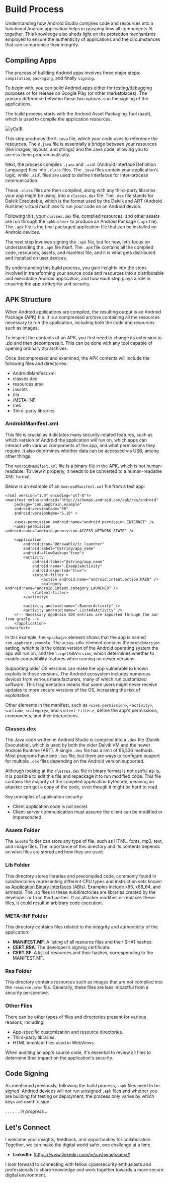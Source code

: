 # Build Process

Understanding how Android Studio compiles code and resources into a functional Android application helps in grasping how all components fit together. This knowledge also sheds light on the protection mechanisms employed to ensure the authenticity of applications and the circumstances that can compromise their integrity.

## Compiling Apps

The process of building Android apps involves three major steps: `compilation`, `packaging`, and finally `signing`.

To begin with, you can build Android apps either for testing/debugging purposes or for release on Google Play (or other marketplaces). The primary difference between these two options is in the signing of the applications.

The build process starts with the Android Asset Packaging Tool (aapt), which is used to compile the application resources.

![yCaIB](https://github.com/vsang181/Andriod-Application-Penetration-testing/assets/28651683/0e147fc6-8b2f-480f-9bc1-272b5998a282)

This step produces the `R.java` file, which your code uses to reference the resources. The `R.java` file is essentially a bridge between your resources (like images, layouts, and strings) and the Java code, allowing you to access them programmatically.

Next, the process compiles `.java` and `.aidl` (Android Interface Definition Language) files into `.class` files. The `.java` files contain your application’s logic, while `.aidl` files are used to define interfaces for inter-process communication.

These `.class` files are then compiled, along with any third-party libraries your app might be using, into a `classes.dex` file. The `.dex` file stands for Dalvik Executable, which is the format used by the Dalvik and ART (Android Runtime) virtual machines to run your code on an Android device.

Following this, your `classes.dex` file, compiled resources, and other assets are run through the `apkbuilder` to produce an Android Package (`.apk` file). The `.apk` file is the final packaged application file that can be installed on Android devices.

The next step involves signing the `.apk` file, but for now, let’s focus on understanding the `.apk` file itself. The `.apk` file contains all the compiled code, resources, assets, and manifest file, and it is what gets distributed and installed on user devices.

By understanding this build process, you gain insights into the steps involved in transforming your source code and resources into a distributable and executable Android application, and how each step plays a role in ensuring the app's integrity and security.

## APK Structure

When Android applications are compiled, the resulting output is an Android Package (APK) file. It is a compressed archive containing all the resources necessary to run the application, including both the code and resources such as images.

To inspect the contents of an APK, you first need to change its extension to .zip and then decompress it. This can be done with any tool capable of opening ordinary zip archives.

Once decompressed and examined, the APK contents will include the following files and directories:

- AndroidManifest.xml
- classes.dex
- resources.arsc
- /assets
- /lib
- /META-INF
- /res
- Third-party libraries

### AndroidManifest.xml

This file is crucial as it dictates many security-related features, such as which version of Android the application will run on, which apps can interact with various components of the app, and what permissions they require. It also determines whether data can be accessed via USB, among other things.

The `AndroidManifest.xml` file is a binary file in the APK, which is not human-readable. To view it properly, it needs to be converted to a human-readable XML format.

Below is an example of an `AndroidManifest.xml` file from a test app:

```
<?xml version="1.0" encoding="utf-8"?>
<manifest xmlns:android="http://schemas.android.com/apk/res/android"
    package="com.appbrain.example"
    android:versionCode="30"
    android:versionName="5.10" >

    <uses-permission android:name="android.permission.INTERNET" />
    <uses-permission android:name="android.permission.ACCESS_NETWORK_STATE" />

    <application
        android:icon="@drawable/ic_launcher"
        android:label="@string/app_name"
        android:allowBackup="true">
        <activity
            android:label="@string/app_name"
            android:name=".ExampleActivity"
            android:exported="true">
            <intent-filter >
                <action android:name="android.intent.action.MAIN" />
                <category android:name="android.intent.category.LAUNCHER" />
            </intent-filter>
        </activity>

        <activity android:name=".BannerActivity" />
        <activity android:name=".ListAdsActivity" />
	<!-- Necessary AppBrain SDK entries are imported through the aar from gradle -->
    </application>
</manifest>
```

In this example, the `<package>` element shows that the app is named `com.appbrain.example`. The `<uses-sdk>` element contains the `minSdkVersion` setting, which tells the oldest version of the Android operating system the app will run on, and the `targetSdkVersion`, which determines whether to enable compatibility features when running on newer versions.

Supporting older OS versions can make the app vulnerable to known exploits in those versions. The Android ecosystem includes numerous devices from various manufacturers, many of which run customized software. This fragmentation means that some users might never receive updates to more secure versions of the OS, increasing the risk of exploitation.

Other elements in the manifest, such as `<uses-permission>`, `<activity>`, `<action>`, `<category>`, and `<intent-filter`>, define the app's permissions, components, and their interactions.

### Classes.dex

The Java code written in Android Studio is compiled into a `.dex` file (Dalvik Executable), which is used by both the older Dalvik VM and the newer Android Runtime (ART). A single `.dex` file has a limit of 65,536 methods. Most programs have one `.dex` file, but there are ways to configure support for multiple `.dex` files depending on the Android version supported.

Although looking at the `classes.dex` file in binary format is not useful as-is, it is possible to edit this file and repackage it to run modified code. This file contains the majority of the compiled application bytecode, meaning an attacker can get a copy of the code, even though it might be hard to read.

Key principles of application security:

- Client application code is not secret.
- Client-server communication must assume the client can be modified or impersonated.

### Assets Folder

The `assets` folder can store any type of file, such as HTML, fonts, mp3, text, and image files. The importance of this directory and its contents depends on what files are stored and how they are used.

### Lib Folder

This directory stores libraries and precompiled code, commonly found in subdirectories representing different CPU types and instruction sets known as [Application Binary Interfaces](https://developer.android.com/ndk/guides/abis.html) (ABIs). Examples include x86, x86_64, and armeabi. The .so files in these subdirectories are libraries created by the developer or from third parties. If an attacker modifies or replaces these files, it could result in arbitrary code execution.

### META-INF Folder

This directory contains files related to the integrity and authenticity of the application:

- **MANIFEST.MF**: A listing of all resource files and their SHA1 hashes.
- **CERT.RSA**: The developer’s signing certificate.
- **CERT.SF**: A list of resources and their hashes, corresponding to the MANIFEST.MF.

### Res Folder

This directory contains resources such as images that are not compiled into the `resource.arsc` file. Generally, these files are less impactful from a security perspective.

### Other Files

There can be other types of files and directories present for various reasons, including:

- App-specific customization and resource directories.
- Third-party libraries.
- HTML template files used in WebViews.

When auditing an app's source code, it's essential to review all files to determine their impact on the application's security.

## Code Signing

As mentioned previously, following the build process, `.apk` files need to be signed.
Andriod devices will not run uinsigned `.apk` files and whether you are building for testing or deployment, the process only varies by which keys are used to sign.

.
.
.
.
.
.
_In progress..._

## Let's Connect

I welcome your insights, feedback, and opportunities for collaboration. Together, we can make the digital world safer, one challenge at a time.

- **LinkedIn**: (https://www.linkedin.com/in/aashwadhaama/)

I look forward to connecting with fellow cybersecurity enthusiasts and professionals to share knowledge and work together towards a more secure digital environment.
